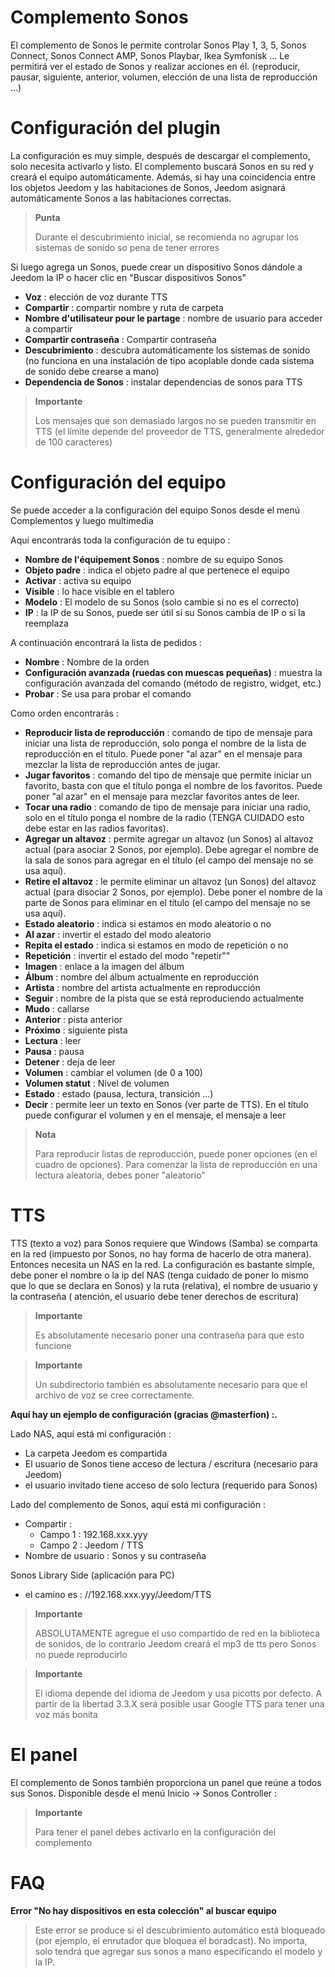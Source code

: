 # Complemento Sonos

El complemento de Sonos le permite controlar Sonos Play 1, 3, 5, Sonos Connect, Sonos Connect AMP, Sonos Playbar, Ikea Symfonisk ... Le permitirá ver el estado de Sonos y realizar acciones en él. (reproducir, pausar, siguiente, anterior, volumen, elección de una lista de reproducción ...)

# Configuración del plugin

La configuración es muy simple, después de descargar el complemento, solo necesita activarlo y listo. El complemento buscará Sonos en su red y creará el equipo automáticamente. Además, si hay una coincidencia entre los objetos Jeedom y las habitaciones de Sonos, Jeedom asignará automáticamente Sonos a las habitaciones correctas.

> **Punta**
>
> Durante el descubrimiento inicial, se recomienda no agrupar los sistemas de sonido so pena de tener errores

Si luego agrega un Sonos, puede crear un dispositivo Sonos dándole a Jeedom la IP o hacer clic en "Buscar dispositivos Sonos"

-   **Voz** : elección de voz durante TTS
-   **Compartir** : compartir nombre y ruta de carpeta
-   **Nombre d'utilisateur pour le partage** : nombre de usuario para acceder a compartir
-   **Compartir contraseña** : Compartir contraseña
-   **Descubrimiento** : descubra automáticamente los sistemas de sonido (no funciona en una instalación de tipo acoplable donde cada sistema de sonido debe crearse a mano)
-   **Dependencia de Sonos** : instalar dependencias de sonos para TTS

> **Importante**
>
> Los mensajes que son demasiado largos no se pueden transmitir en TTS (el límite
> depende del proveedor de TTS, generalmente alrededor de 100 caracteres)

# Configuración del equipo

Se puede acceder a la configuración del equipo Sonos desde el menú Complementos y luego multimedia

Aquí encontrarás toda la configuración de tu equipo :

-   **Nombre de l'équipement Sonos** : nombre de su equipo Sonos
-   **Objeto padre** : indica el objeto padre al que pertenece el equipo
-   **Activar** : activa su equipo
-   **Visible** : lo hace visible en el tablero
-   **Modelo** : El modelo de su Sonos (solo cambie si no es el correcto)
-   **IP** : la IP de su Sonos, puede ser útil si su Sonos cambia de IP o si la reemplaza

A continuación encontrará la lista de pedidos :

-   **Nombre** : Nombre de la orden
-   **Configuración avanzada (ruedas con muescas pequeñas)** : muestra la configuración avanzada del comando (método de registro, widget, etc.)
-   **Probar** : Se usa para probar el comando

Como orden encontrarás :

-   **Reproducir lista de reproducción** : comando de tipo de mensaje para iniciar una lista de reproducción, solo ponga el nombre de la lista de reproducción en el título. Puede poner "al azar" en el mensaje para mezclar la lista de reproducción antes de jugar.
-   **Jugar favoritos** :  comando del tipo de mensaje que permite iniciar un favorito, basta con que el título ponga el nombre de los favoritos. Puede poner "al azar" en el mensaje para mezclar favoritos antes de leer.
-   **Tocar una radio** : comando de tipo de mensaje para iniciar una radio, solo en el título ponga el nombre de la radio (TENGA CUIDADO esto debe estar en las radios favoritas).
-   **Agregar un altavoz** : permite agregar un altavoz (un Sonos) al altavoz actual (para asociar 2 Sonos, por ejemplo). Debe agregar el nombre de la sala de sonos para agregar en el título (el campo del mensaje no se usa aquí).
-   **Retire el altavoz** : le permite eliminar un altavoz (un Sonos) del altavoz actual (para disociar 2 Sonos, por ejemplo). Debe poner el nombre de la parte de Sonos para eliminar en el título (el campo del mensaje no se usa aquí).
-   **Estado aleatorio** : indica si estamos en modo aleatorio o no
-   **Al azar** : invertir el estado del modo aleatorio
-   **Repita el estado** : indica si estamos en modo de repetición o no
-   **Repetición** : invertir el estado del modo "repetir""
-   **Imagen** : enlace a la imagen del álbum
-   **Álbum** : nombre del álbum actualmente en reproducción
-   **Artista** : nombre del artista actualmente en reproducción
-   **Seguir** : nombre de la pista que se está reproduciendo actualmente
-   **Mudo** : callarse
-   **Anterior** : pista anterior
-   **Próximo** : siguiente pista
-   **Lectura** : leer
-   **Pausa** : pausa
-   **Detener** : deja de leer
-   **Volumen** : cambiar el volumen (de 0 a 100)
-   **Volumen statut** : Nivel de volumen
-   **Estado** : estado (pausa, lectura, transición ...)
-   **Decir** : permite leer un texto en Sonos (ver parte de TTS). En el título puede configurar el volumen y en el mensaje, el mensaje a leer

> **Nota**
>
> Para reproducir listas de reproducción, puede poner opciones (en el cuadro de opciones). Para comenzar la lista de reproducción en una lectura aleatoria, debes poner "aleatorio"

# TTS

TTS (texto a voz) para Sonos requiere que Windows (Samba) se comparta en la red (impuesto por Sonos, no hay forma de hacerlo de otra manera). Entonces necesita un NAS en la red. La configuración es bastante simple, debe poner el nombre o la ip del NAS (tenga cuidado de poner lo mismo que lo que se declara en Sonos) y la ruta (relativa), el nombre de usuario y la contraseña ( atención, el usuario debe tener derechos de escritura)

> **Importante**
>
> Es absolutamente necesario poner una contraseña para que esto funcione

> **Importante**
>
> Un subdirectorio también es absolutamente necesario para que el archivo de voz se cree correctamente.

**Aquí hay un ejemplo de configuración (gracias @masterfion) :.**

Lado NAS, aquí está mi configuración :

-   La carpeta Jeedom es compartida
-   El usuario de Sonos tiene acceso de lectura / escritura (necesario para Jeedom)
-   el usuario invitado tiene acceso de solo lectura (requerido para Sonos)

Lado del complemento de Sonos, aquí está mi configuración :

-   Compartir :
    -   Campo 1 : 192.168.xxx.yyy
    -   Campo 2 : Jeedom / TTS
-   Nombre de usuario : Sonos y su contraseña

Sonos Library Side (aplicación para PC)
-   el camino es : //192.168.xxx.yyy/Jeedom/TTS

> **Importante**
>
> ABSOLUTAMENTE agregue el uso compartido de red en la biblioteca de sonidos, de lo contrario Jeedom creará el mp3 de tts pero Sonos no puede reproducirlo

> **Importante**
>
> El idioma depende del idioma de Jeedom y usa picotts por defecto. A partir de la libertad 3.3.X será posible usar Google TTS para tener una voz más bonita


# El panel

El complemento de Sonos también proporciona un panel que reúne a todos sus Sonos. Disponible desde el menú Inicio → Sonos Controller :

> **Importante**
>
> Para tener el panel debes activarlo en la configuración del complemento

# FAQ

**Error "No hay dispositivos en esta colección" al buscar equipo**
>
> Este error se produce si el descubrimiento automático está bloqueado (por ejemplo, el enrutador que bloquea el boradcast). No importa, solo tendrá que agregar sus sonos a mano especificando el modelo y la IP.
